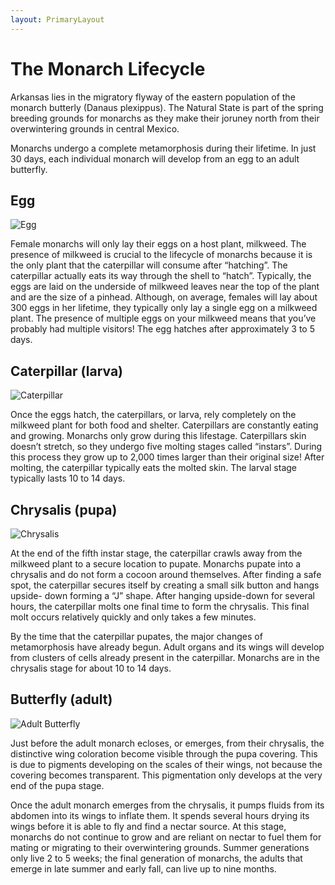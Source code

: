 ```yaml
---
layout: PrimaryLayout
---
```


# The Monarch Lifecycle
Arkansas lies in the migratory flyway of the eastern population of the monarch butterly (Danaus plexippus).  The Natural State is part of the spring breeding grounds for monarchs as they make their joruney north from their overwintering grounds in central Mexico.

Monarchs undergo a complete metamorphosis during their lifetime.  In just 30 days, each individual monarch will develop from an egg to an adult butterfly.

## Egg
![Egg](/img/lifecycle/egg.jpg)

Female monarchs will only lay their eggs on a host plant, milkweed. The presence of milkweed is crucial to the lifecycle of monarchs because it is the only plant that the caterpillar will consume after “hatching”. The caterpillar actually eats its way through the shell to “hatch”. Typically, the eggs are laid on the underside of milkweed leaves near the top of the plant and are the size of a pinhead. Although, on average, females will lay about 300 eggs in her lifetime, they typically only lay a single egg on a milkweed plant. The presence of multiple eggs on your milkweed means that you’ve probably had multiple visitors! The egg hatches after approximately 3 to 5 days.

## Caterpillar (larva)
![Caterpillar](/img/lifecycle/cat-larvae.jpg)

Once the eggs hatch, the caterpillars, or larva, rely completely on the milkweed plant for both food and shelter. Caterpillars are constantly eating and growing. Monarchs only grow during this lifestage. Caterpillars skin doesn’t stretch, so they undergo five molting stages called “instars”. During this process they grow up to 2,000 times larger than their original size! After molting, the caterpillar typically eats the molted skin. The larval stage typically lasts 10 to 14 days.

## Chrysalis (pupa)
![Chrysalis](/img/lifecycle/chrysalis.jpg)

At the end of the fifth instar stage, the caterpillar crawls away from the milkweed plant to a secure location to pupate. Monarchs pupate into a chrysalis and do not form a cocoon around themselves. After finding a safe spot, the caterpillar secures itself by creating a small silk button and hangs upside- down forming a “J” shape. After hanging upside-down for several hours, the caterpillar molts one final time to form the chrysalis. This final molt occurs relatively quickly and only takes a few minutes.

By the time that the caterpillar pupates, the major changes of metamorphosis have already begun. Adult organs and its wings will develop from clusters of cells already present in the caterpillar. Monarchs are in the chrysalis stage for about 10 to 14 days.

## Butterfly (adult)
![Adult Butterfly](/img/lifecycle/adult-butterfly.jpg)

Just before the adult monarch ecloses, or emerges, from their chrysalis, the distinctive wing coloration become visible through the pupa covering. This is due to pigments developing on the scales of their wings, not because the covering becomes transparent. This pigmentation only develops at the very end of the pupa stage.

Once the adult monarch emerges from the chrysalis, it pumps fluids from its abdomen into its wings to inflate them. It spends several hours drying its wings before it is able to fly and find a nectar source. At this stage, monarchs do not continue to grow and are reliant on nectar to fuel them for mating or migrating to their overwintering grounds. Summer generations only live 2 to 5 weeks; the final generation of monarchs, the adults that emerge in late summer and early fall, can live up to nine months.

<style>
img {
    max-height: 450px;
}
</style>